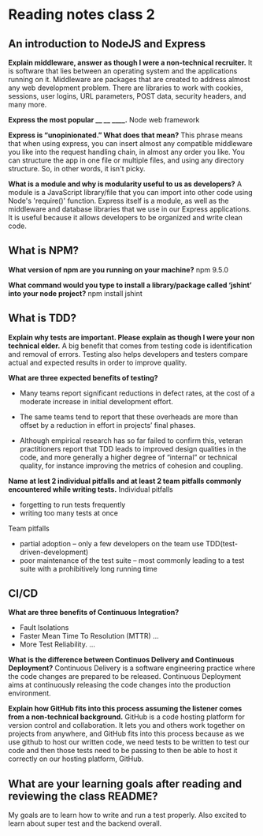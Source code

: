 # Reading notes class 2

## An introduction to NodeJS and Express

**Explain middleware, answer as though I were a non-technical recruiter.**
It is software that lies between an operating system and the applications running on it. Middleware are packages that are created to address almost any web development problem. There are libraries to work with cookies, sessions, user logins, URL parameters, POST data, security headers, and many more.

**Express the most popular __ __ ____.**
Node web framework

**Express is “unopinionated.” What does that mean?**
This phrase means that when using express, you can insert almost any compatible middleware you like into the request handling chain, in almost any order you like. You can structure the app in one file or multiple files, and using any directory structure. So, in other words, it isn't picky.

**What is a module and why is modularity useful to us as developers?**
A module is a JavaScript library/file that you can import into other code using Node's 'require()' function. Express itself is a module, as well as the middleware and database libraries that we use in our Express applications. It is useful because it allows developers to be organized and write clean code.

## What is NPM?

**What version of npm are you running on your machine?**
npm 9.5.0

**What command would you type to install a library/package called ‘jshint’ into your node project?**
npm install jshint

## What is TDD?

**Explain why tests are important. Please explain as though I were your non technical elder.**
A big benefit that comes from testing code is identification and removal of errors. Testing also helps developers and testers compare actual and expected results in order to improve quality.

**What are three expected benefits of testing?**

+ Many teams report significant reductions in defect rates, at the cost of a moderate increase in initial development effort.

+ The same teams tend to report that these overheads are more than offset by a reduction in effort in projects’ final phases.

+ Although empirical research has so far failed to confirm this, veteran practitioners report that TDD leads to improved design qualities in the code, and more generally a higher degree of “internal” or technical quality, for instance improving the metrics of cohesion and coupling.

**Name at lest 2 individual pitfalls and at least 2 team pitfalls commonly encountered while writing tests.**
Individual pitfalls

+ forgetting to run tests frequently
+ writing too many tests at once

Team pitfalls

+ partial adoption – only a few developers on the team use TDD(test-driven-development)
+ poor maintenance of the test suite – most commonly leading to a test suite with a prohibitively long running time

## CI/CD

**What are three benefits of Continuous Integration?**

+ Fault Isolations
+ Faster Mean Time To Resolution (MTTR) ...
+ More Test Reliability. ...

**What is the difference between Continuos Delivery and Continuous Deployment?**
Continuous Delivery is a software engineering practice where the code changes are prepared to be released. Continuous Deployment aims at continuously releasing the code changes into the production environment.

**Explain how GitHub fits into this process assuming the listener comes from a non-technical background.**
GitHub is a code hosting platform for version control and collaboration. It lets you and others work together on projects from anywhere, and GitHub fits into this process because as we use github to host our written code, we need tests to be written to test our code and then those tests need to be passing to then be able to host it correctly on our hosting platform, GitHub.

## What are your learning goals after reading and reviewing the class README?

My goals are to learn how to write and run a test properly. Also excited to learn about super test and the backend overall.
